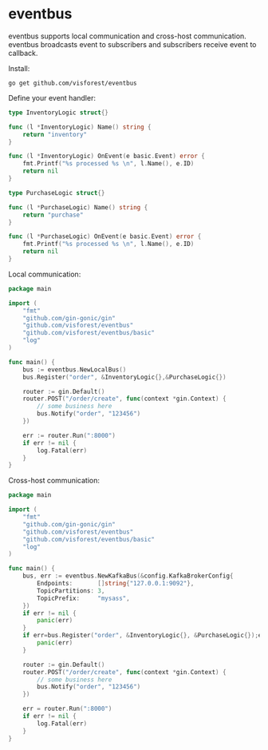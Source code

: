 # eventbus

eventbus supports local communication and cross-host communication. eventbus broadcasts event to subscribers and subscribers receive event to callback.

Install:
```
go get github.com/visforest/eventbus
```

Define your event handler:
```go
type InventoryLogic struct{}

func (l *InventoryLogic) Name() string {
	return "inventory"
}

func (l *InventoryLogic) OnEvent(e basic.Event) error {
	fmt.Printf("%s processed %s \n", l.Name(), e.ID)
	return nil
}

type PurchaseLogic struct{}

func (l *PurchaseLogic) Name() string {
	return "purchase"
}

func (l *PurchaseLogic) OnEvent(e basic.Event) error {
	fmt.Printf("%s processed %s \n", l.Name(), e.ID)
	return nil
}
```

Local communication:
```go
package main

import (
	"fmt"
	"github.com/gin-gonic/gin"
	"github.com/visforest/eventbus"
	"github.com/visforest/eventbus/basic"
	"log"
)

func main() {
	bus := eventbus.NewLocalBus()
	bus.Register("order", &InventoryLogic{},&PurchaseLogic{})

	router := gin.Default()
	router.POST("/order/create", func(context *gin.Context) {
		// some business here
		bus.Notify("order", "123456")
	})

	err := router.Run(":8000")
	if err != nil {
		log.Fatal(err)
	}
}
```

Cross-host communication:
```go
package main

import (
	"fmt"
	"github.com/gin-gonic/gin"
	"github.com/visforest/eventbus"
	"github.com/visforest/eventbus/basic"
	"log"
)

func main() {
	bus, err := eventbus.NewKafkaBus(&config.KafkaBrokerConfig{
		Endpoints:       []string{"127.0.0.1:9092"},
		TopicPartitions: 3,
		TopicPrefix:     "mysass",
	})
	if err != nil {
		panic(err)
	}
	if err=bus.Register("order", &InventoryLogic{}, &PurchaseLogic{});err!=nil{
		panic(err)
    }

	router := gin.Default()
	router.POST("/order/create", func(context *gin.Context) {
		// some business here
		bus.Notify("order", "123456")
	})

	err = router.Run(":8000")
	if err != nil {
		log.Fatal(err)
	}
}
```